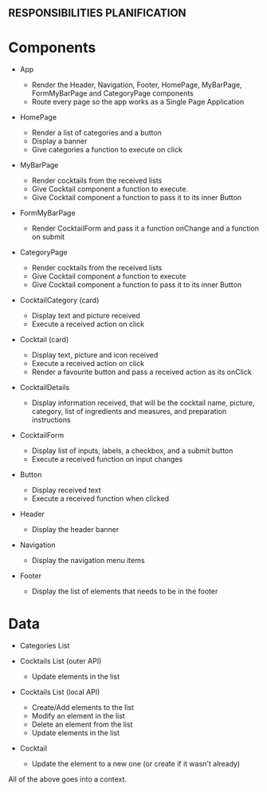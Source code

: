## RESPONSIBILITIES PLANIFICATION

# Components

- App

  - Render the Header, Navigation, Footer, HomePage, MyBarPage, FormMyBarPage and CategoryPage components
  - Route every page so the app works as a Single Page Application

- HomePage

  - Render a list of categories and a button
  - Display a banner
  - Give categories a function to execute on click

- MyBarPage

  - Render cocktails from the received lists
  - Give Cocktail component a function to execute.
  - Give Cocktail component a function to pass it to its inner Button

- FormMyBarPage

  - Render CocktailForm and pass it a function onChange and a function on submit

- CategoryPage

  - Render cocktails from the received lists
  - Give Cocktail component a function to execute
  - Give Cocktail component a function to pass it to its inner Button

- CocktailCategory (card)

  - Display text and picture received
  - Execute a received action on click

- Cocktail (card)

  - Display text, picture and icon received
  - Execute a received action on click
  - Render a favourite button and pass a received action as its onClick

- CocktailDetails

  - Display information received, that will be the cocktail name, picture, category, list of ingredients and measures, and preparation instructions

- CocktailForm

  - Display list of inputs, labels, a checkbox, and a submit button
  - Execute a received function on input changes

- Button

  - Display received text
  - Execute a received function when clicked

- Header

  - Display the header banner

- Navigation

  - Display the navigation menu items

- Footer
  - Display the list of elements that needs to be in the footer

# Data

- Categories List

- Cocktails List (outer API)

  - Update elements in the list

- Cocktails List (local API)

  - Create/Add elements to the list
  - Modify an element in the list
  - Delete an element from the list
  - Update elements in the list

- Cocktail

  - Update the element to a new one (or create if it wasn't already)

All of the above goes into a context.
